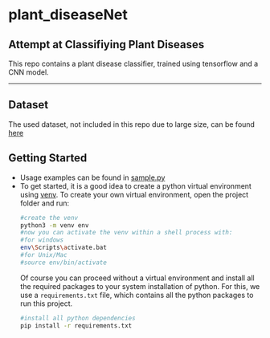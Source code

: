 # plant_diseaseNet
## Attempt at Classifiying Plant Diseases
This repo contains a plant disease classifier, trained using tensorflow and a CNN model.
***
## Dataset
The used dataset, not included in this repo due to large size, can be found [here](https://www.kaggle.com/vipoooool/new-plant-diseases-dataset)

## Getting Started
- Usage examples can be found in [sample.py](sample.pys)
- To get started, it is a good idea to create a python virtual environment using [venv](https://docs.python.org/3/tutorial/venv.html). To create your own virtual environment, open the project folder and run:
    ```sh
    #create the venv
    python3 -m venv env
    #now you can activate the venv within a shell process with:
    #for windows
    env\Scripts\activate.bat
    #for Unix/Mac
    #source env/bin/activate
    ```
    Of course you can proceed without a virtual environment and install all the required packages to your system installation of python. For this, we use a `requirements.txt` file, which contains all the python packages to run this project.
    ```sh
    #install all python dependencies
    pip install -r requirements.txt
    ```